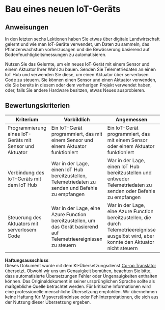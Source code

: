 <!--
CO_OP_TRANSLATOR_METADATA:
{
  "original_hash": "34010c663d96d5f419eda6ac2366a78d",
  "translation_date": "2025-08-25T21:52:15+00:00",
  "source_file": "2-farm/lessons/6-keep-your-plant-secure/assignment.md",
  "language_code": "de"
}
-->
# Bau eines neuen IoT-Geräts

## Anweisungen

In den letzten sechs Lektionen haben Sie etwas über digitale Landwirtschaft gelernt und wie man IoT-Geräte verwendet, um Daten zu sammeln, das Pflanzenwachstum vorherzusagen und die Bewässerung basierend auf Bodenfeuchtigkeitsmessungen zu automatisieren.

Nutzen Sie das Gelernte, um ein neues IoT-Gerät mit einem Sensor und einem Aktuator Ihrer Wahl zu bauen. Senden Sie Telemetriedaten an einen IoT Hub und verwenden Sie diese, um einen Aktuator über serverlosen Code zu steuern. Sie können einen Sensor und einen Aktuator verwenden, die Sie bereits in diesem oder dem vorherigen Projekt verwendet haben, oder, falls Sie andere Hardware besitzen, etwas Neues ausprobieren.

## Bewertungskriterien

| Kriterium | Vorbildlich | Angemessen | Verbesserungswürdig |
| --------- | ----------- | ---------- | -------------------- |
| Programmierung eines IoT-Geräts mit Sensor und Aktuator | Ein IoT-Gerät programmiert, das mit einem Sensor und einem Aktuator funktioniert | Ein IoT-Gerät programmiert, das mit einem Sensor oder einem Aktuator funktioniert | War nicht in der Lage, ein IoT-Gerät mit einem Sensor oder einem Aktuator zu programmieren |
| Verbindung des IoT-Geräts mit dem IoT Hub | War in der Lage, einen IoT Hub bereitzustellen, Telemetriedaten zu senden und Befehle zu empfangen | War in der Lage, einen IoT Hub bereitzustellen und entweder Telemetriedaten zu senden oder Befehle zu empfangen | War nicht in der Lage, einen IoT Hub bereitzustellen und mit einem IoT-Gerät zu kommunizieren |
| Steuerung des Aktuators mit serverlosem Code | War in der Lage, eine Azure Function bereitzustellen, um das Gerät basierend auf Telemetrieereignissen zu steuern | War in der Lage, eine Azure Function bereitzustellen, die durch Telemetrieereignisse ausgelöst wird, aber konnte den Aktuator nicht steuern | War nicht in der Lage, eine Azure Function bereitzustellen |

**Haftungsausschluss**:  
Dieses Dokument wurde mit dem KI-Übersetzungsdienst [Co-op Translator](https://github.com/Azure/co-op-translator) übersetzt. Obwohl wir uns um Genauigkeit bemühen, beachten Sie bitte, dass automatisierte Übersetzungen Fehler oder Ungenauigkeiten enthalten können. Das Originaldokument in seiner ursprünglichen Sprache sollte als maßgebliche Quelle betrachtet werden. Für kritische Informationen wird eine professionelle menschliche Übersetzung empfohlen. Wir übernehmen keine Haftung für Missverständnisse oder Fehlinterpretationen, die sich aus der Nutzung dieser Übersetzung ergeben.